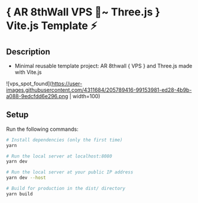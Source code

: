 # { AR 8thWall VPS 📍~ Three.js } Vite.js Template ⚡

## Description

- Minimal reusable template project: AR 8thwall { VPS } and Three.js made with Vite.js

![vps_spot_found](https://user-images.githubusercontent.com/4311684/205789416-99153981-ed28-4b9b-a088-9edcfdd6e296.png | width=100)


## Setup

Run the following commands:

```bash
# Install dependencies (only the first time)
yarn

# Run the local server at localhost:8080
yarn dev

# Run the local server at your public IP address
yarn dev --host

# Build for production in the dist/ directory
yarn build
```
